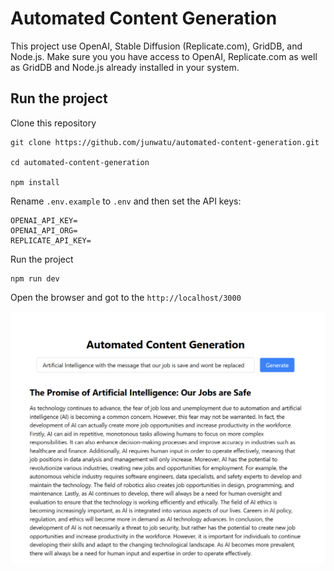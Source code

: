 # Automated Content Generation

This project use OpenAI, Stable Diffusion (Replicate.com), GridDB, and Node.js. Make sure you you have access to OpenAI, Replicate.com as well as GridDB and Node.js already installed in your system.

## Run the project

Clone this repository

```
git clone https://github.com/junwatu/automated-content-generation.git

cd automated-content-generation

npm install
```

Rename `.env.example` to `.env` and then set the API keys:

```
OPENAI_API_KEY=
OPENAI_API_ORG=
REPLICATE_API_KEY=
```

Run the project

```
npm run dev
```

Open the browser and got to the `http://localhost/3000`

![automatic-content-generation-sc ](blogs/assets/images/automatic-cg-screenshot.png)
